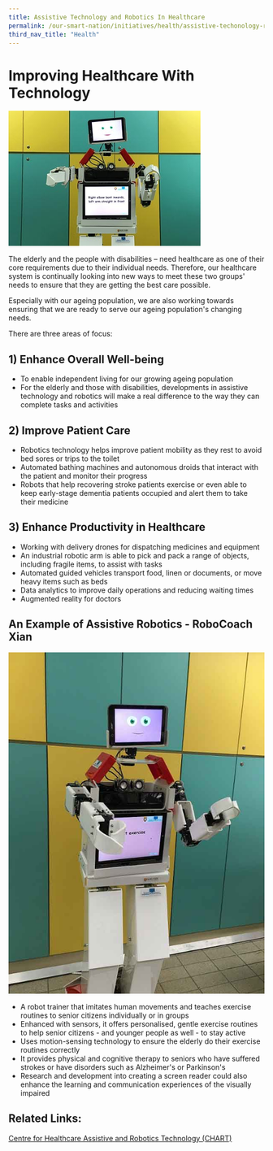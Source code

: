 ```yaml
---
title: Assistive Technology and Robotics In Healthcare
permalink: /our-smart-nation/initiatives/health/assistive-techonology-robotics
third_nav_title: "Health"
---
```

# Improving Healthcare With Technology

![robotics in healthcare](/images/initiatives/health-robotics.jpg)
  
The elderly and the people with disabilities – need healthcare as one of their core requirements due to their individual needs. Therefore, our healthcare system is continually looking into new ways to meet these two groups' needs to ensure that they are getting the best care possible. 

Especially with our ageing population, we are also working towards ensuring that we are ready to serve our ageing population's changing needs. 

There are three areas of focus: 

## 1) Enhance Overall Well-being

- To enable independent living for our growing ageing population
- For the elderly and those with disabilities, developments in assistive technology and robotics will make a real difference to the way they can complete tasks and activities

## 2) Improve Patient Care

- Robotics technology helps improve patient mobility as they rest to avoid bed sores or trips to the toilet
- Automated bathing machines and autonomous droids that interact with the patient and monitor their progress
- Robots that help recovering stroke patients exercise or even able to keep early-stage dementia patients occupied and alert them to take their medicine

## 3) Enhance Productivity in Healthcare

- Working with delivery drones for dispatching medicines and equipment 
- An industrial robotic arm is able to pick and pack a range of objects, including fragile items, to assist with tasks 
- Automated guided vehicles transport food, linen or documents, or move heavy items such as beds
- Data analytics to improve daily operations and reducing waiting times
- Augmented reality for doctors 
 
## An Example of Assistive Robotics - RoboCoach Xian 

![robocoach xian](/images/initiatives/smart-nation-robocoach.jpg)

- A robot trainer that imitates human movements and teaches exercise routines to senior citizens individually or in groups
- Enhanced with sensors, it offers personalised, gentle exercise routines to help senior citizens - and younger people as well - to stay active
- Uses motion-sensing technology to ensure the elderly do their exercise routines correctly
- It provides physical and cognitive therapy to seniors who have suffered strokes or have disorders such as Alzheimer's or Parkinson's
- Research and development into creating a screen reader could also enhance the learning and communication experiences of the visually impaired

## Related Links:
<a href="https://www.cgh.com.sg/chart" target="_blank">Centre for Healthcare Assistive and Robotics Technology (CHART)</a>
